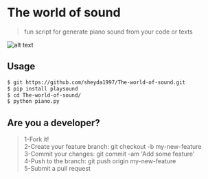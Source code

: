 # The world of sound
> fun script for generate piano sound from your code or texts

![alt text](https://raw.githubusercontent.com/kiahamedi/The-world-of-sound/master/wallpaper.jpg)

## Usage
```bash
$ git https://github.com/sheyda1997/The-world-of-sound.git
$ pip install playsound
$ cd The-world-of-sound/
$ python piano.py
```


## Are you a developer?
> 1-Fork it!</br>
> 2-Create your feature branch: git checkout -b my-new-feature</br>
> 3-Commit your changes: git commit -am 'Add some feature'</br>
> 4-Push to the branch: git push origin my-new-feature</br>
> 5-Submit a pull request</br>
